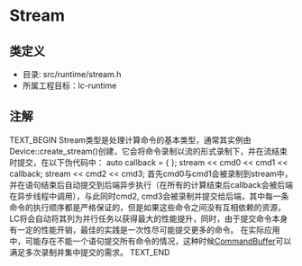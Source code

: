 # Stream

## 类定义
* 目录: src/runtime/stream.h
* 所属工程目标：lc-runtime

## 注解
TEXT_BEGIN
Stream类型是处理计算命令的基本类型，通常其实例由Device::create_stream()创建，它会将命令录制以流的形式录制下，并在流结束时提交，在以下伪代码中：
auto callback = [](){ };
stream << cmd0 << cmd1 << callback;
stream << cmd2 << cmd3;
首先cmd0与cmd1会被录制到stream中，并在语句结束后自动提交到后端异步执行（在所有的计算结束后callback会被后端在异步线程中调用），与此同时cmd2, cmd3会被录制并提交给后端，其中每一条命令的执行顺序都是严格保证的，但是如果这些命令之间没有互相依赖的资源，LC将会自动将其列为并行任务以获得最大的性能提升，同时，由于提交命令本身有一定的性能开销，最佳的实践是一次性尽可能提交更多的命令。
在实际应用中，可能存在不能一个语句提交所有命令的情况，这种时候[CommandBuffer](command_buffer.md)可以满足多次录制并集中提交的需求。
TEXT_END
